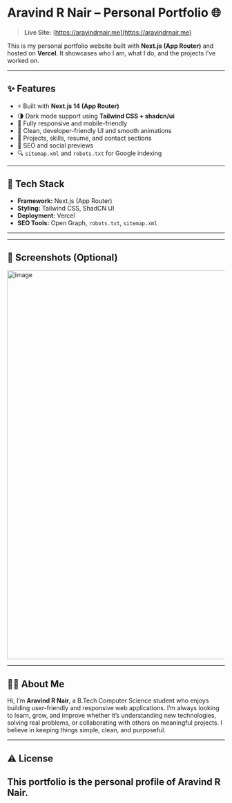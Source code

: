 # Aravind R Nair – Personal Portfolio 🌐

> **Live Site:** [https://aravindrnair.me](https://aravindrnair.me)

This is my personal portfolio website built with **Next.js (App Router)** and hosted on **Vercel**. It showcases who I am, what I do, and the projects I’ve worked on.

---

## ✨ Features

- ⚡ Built with **Next.js 14 (App Router)**
- 🌗 Dark mode support using **Tailwind CSS + shadcn/ui**
- 📱 Fully responsive and mobile-friendly
- 🎨 Clean, developer-friendly UI and smooth animations
- 📁 Projects, skills, resume, and contact sections
- 🧠 SEO and social previews 
- 🔍 `sitemap.xml` and `robots.txt` for Google indexing

---

## 📂 Tech Stack

- **Framework:** Next.js (App Router)
- **Styling:** Tailwind CSS, ShadCN UI
- **Deployment:** Vercel
- **SEO Tools:** Open Graph, `robots.txt`, `sitemap.xml`

---

---
## 📸 Screenshots (Optional)
<img width="1918" height="898" alt="image" src="https://github.com/user-attachments/assets/7976a348-dc59-4396-8aa6-6b54c87880cf" />

---

## 👨‍💻 About Me

Hi, I’m **Aravind R Nair**, a B.Tech Computer Science student who enjoys building user-friendly and responsive web applications.
I’m always looking to learn, grow, and improve whether it’s understanding new technologies, solving real problems, or collaborating with others on meaningful projects. I believe in keeping things simple, clean, and purposeful.

---

## ⚠️ License

This portfolio is the personal profile of Aravind R Nair. 
---
